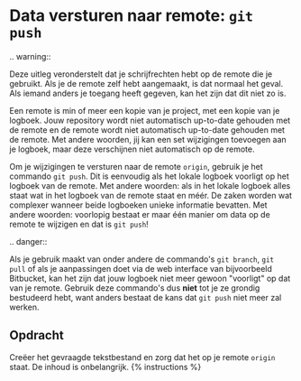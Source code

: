 # Data versturen naar remote: `git push`

.. warning::

   Deze uitleg veronderstelt dat je schrijfrechten hebt op de remote die je gebruikt. Als je de remote zelf hebt aangemaakt, is dat normaal het geval. Als iemand anders je toegang heeft gegeven, kan het zijn dat dit niet zo is.

Een remote is min of meer een kopie van je project, met een kopie van je logboek. Jouw repository wordt niet automatisch up-to-date gehouden met de remote en de remote wordt niet automatisch up-to-date gehouden met de remote. Met andere woorden, jij kan een set wijzigingen toevoegen aan je logboek, maar deze verschijnen niet automatisch op de remote.

Om je wijzigingen te versturen naar de remote `origin`, gebruik je het commando `git push`. Dit is eenvoudig als het lokale logboek voorligt op het logboek van de remote. Met andere woorden: als in het lokale logboek alles staat wat in het logboek van de remote staat en méér. De zaken worden wat complexer wanneer beide logboeken unieke informatie bevatten. Met andere woorden: voorlopig bestaat er maar één manier om data op de remote te wijzigen en dat is `git push`!

.. danger::

   Als je gebruik maakt van onder andere de commando's `git branch`, `git pull` of als je aanpassingen doet via de web interface van bijvoorbeeld Bitbucket, kan het zijn dat jouw logboek niet meer gewoon "voorligt" op dat van je remote. Gebruik deze commando's dus **niet** tot je ze grondig bestudeerd hebt, want anders bestaat de kans dat `git push` niet meer zal werken.

## Opdracht
Creëer het gevraagde tekstbestand en zorg dat het op je remote `origin` staat. De inhoud is onbelangrijk.
{% instructions %}
